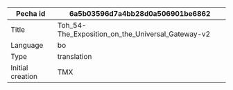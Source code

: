 |Pecha id | 6a5b03596d7a4bb28d0a506901be6862
| --- | --- 
|Title | Toh_54-The_Exposition_on_the_Universal_Gateway-v2 
|Language | bo
|Type | translation
|Initial creation | TMX